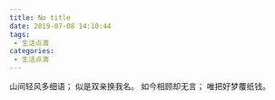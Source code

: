 ```yaml
---
title: No title
date: 2019-07-08 14:10:44
tags:
 - 生活点滴
categories:
 - 生活点滴
---
```


山间轻风多细语；
似是双亲换我名。
如今相顾却无言；
唯把好梦覆纸钱。
